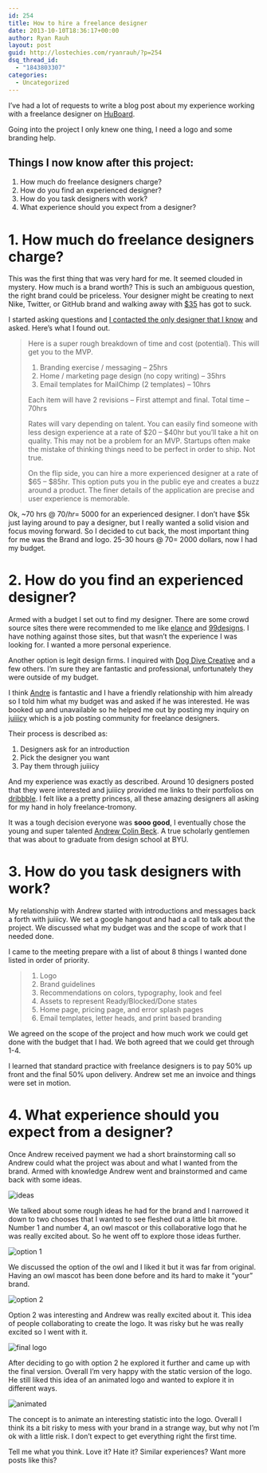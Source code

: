 ```yaml
---
id: 254
title: How to hire a freelance designer
date: 2013-10-10T18:36:17+00:00
author: Ryan Rauh
layout: post
guid: http://lostechies.com/ryanrauh/?p=254
dsq_thread_id:
  - "1843803307"
categories:
  - Uncategorized
---
```

I&#8217;ve had a lot of requests to write a blog post about my experience working with a freelance designer on [HuBoard](https://huboard.com).

Going into the project I only knew one thing, I need a logo and some branding help.

## Things I now know after this project:

  1. How much do freelance designers charge?
  2. How do you find an experienced designer?
  3. How do you task designers with work?
  4. What experience should you expect from a designer?

# 1&#46; How much do freelance designers charge?

This was the first thing that was very hard for me. It seemed clouded in mystery. How much is a brand worth? This is such an ambiguous question, the right brand could be priceless. Your designer might be creating to next Nike, Twitter, or GitHub brand and walking away with [$35](http://www.highsnobiety.com/2012/08/15/the-cost-of-a-logo-nike-coca-cola-london-2012/) has got to suck.

I started asking questions and [I contacted the only designer that I know](http://helloandre.com) and asked. Here&#8217;s what I found out.

> Here is a super rough breakdown of time and cost (potential). This will get you to the MVP.
> 
>   1. Branding exercise / messaging &#8211; 25hrs
>   2. Home / marketing page design (no copy writing) &#8211; 35hrs
>   3. Email templates for MailChimp (2 templates) &#8211; 10hrs
> 
> Each item will have 2 revisions &#8211; First attempt and final. Total time &#8211; 70hrs
> 
> Rates will vary depending on talent. You can easily find someone with less design experience at a rate of $20 &#8211; $40hr but you&#8217;ll take a hit on quality. This may not be a problem for an MVP. Startups often make the mistake of thinking things need to be perfect in order to ship. Not true.
> 
> On the flip side, you can hire a more experienced designer at a rate of $65 &#8211; $85hr. This option puts you in the public eye and creates a buzz around a product. The finer details of the application are precise and user experience is memorable.

Ok, ~70 hrs @ $70/hr = ~$5000 for an experienced designer. I don&#8217;t have $5k just laying around to pay a designer, but I really wanted a solid vision and focus moving forward. So I decided to cut back, the most important thing for me was the Brand and logo. 25-30 hours @ $70 = ~$2000 dollars, now I had my budget.

# 2&#46; How do you find an experienced designer?

Armed with a budget I set out to find my designer. There are some crowd source sites there were recommended to me like [elance](http://elance.com) and [99designs](http://99designs.com). I have nothing against those sites, but that wasn&#8217;t the experience I was looking for. I wanted a more personal experience.

Another option is legit design firms. I inquired with [Dog Dive Creative](http://dogdivecreative.com) and a few others. I&#8217;m sure they are fantastic and professional, unfortunately they were outside of my budget.

I think [Andre](http://helloandre.com) is fantastic and I have a friendly relationship with him already so I told him what my budget was and asked if he was interested. He was booked up and unavailable so he helped me out by posting my inquiry on [juiiicy](http://juiiicy.com) which is a job posting community for freelance designers.

Their process is described as:

  1. Designers ask for an introduction
  2. Pick the designer you want
  3. Pay them through juiiicy 

And my experience was exactly as described. Around 10 designers posted that they were interested and juiiicy provided me links to their portfolios on [dribbble](http://dribbble.com). I felt like a a pretty princess, all these amazing designers all asking for my hand in holy freelance-tromony.

It was a tough decision everyone was **sooo good**, I eventually chose the young and super talented [Andrew Colin Beck](http://andrewcolinbeck.com/). A true scholarly gentlemen that was about to graduate from design school at BYU.

# 3&#46; How do you task designers with work?

My relationship with Andrew started with introductions and messages back a forth with juiiicy. We set a google hangout and had a call to talk about the project. We discussed what my budget was and the scope of work that I needed done.

I came to the meeting prepare with a list of about 8 things I wanted done listed in order of priority.

>   1. Logo
>   2. Brand guidelines
>   3. Recommendations on colors, typography, look and feel
>   4. Assets to represent Ready/Blocked/Done states
>   5. Home page, pricing page, and error splash pages
>   6. Email templates, letter heads, and print based branding

We agreed on the scope of the project and how much work we could get done with the budget that I had. We both agreed that we could get through 1-4.

I learned that standard practice with freelance designers is to pay 50% up front and the final 50% upon delivery. Andrew set me an invoice and things were set in motion.

# 4&#46; What experience should you expect from a designer?

Once Andrew received payment we had a short brainstorming call so Andrew could what the project was about and what I wanted from the brand. Armed with knowledge Andrew went and brainstormed and came back with some ideas.

![ideas](http://cl.ly/image/2r0I0A2N4438/ideas.jpg)

We talked about some rough ideas he had for the brand and I narrowed it down to two chooses that I wanted to see fleshed out a little bit more. Number 1 and number 4, an owl mascot or this collaborative logo that he was really excited about. So he went off to explore those ideas further.

![option 1](http://cl.ly/image/46081k252V1U/Screen%20Shot%202013-10-10%20at%201.11.59%20PM.png)

We discussed the option of the owl and I liked it but it was far from original. Having an owl mascot has been done before and its hard to make it &#8220;your&#8221; brand.

![option 2](http://cl.ly/image/251d373u3N1y/Screen%20Shot%202013-10-10%20at%201.13.44%20PM.png)

Option 2 was interesting and Andrew was really excited about it. This idea of people collaborating to create the logo. It was risky but he was really excited so I went with it.

![final logo](http://cl.ly/image/0H3k2o042u16/Screen%20Shot%202013-10-10%20at%201.21.37%20PM.png)

After deciding to go with option 2 he explored it further and came up with the final version. Overall I&#8217;m very happy with the static version of the logo. He still liked this idea of an animated logo and wanted to explore it in different ways.

![animated](http://cl.ly/image/3d032G082a2I/Screen%20Shot%202013-10-10%20at%201.25.28%20PM.png)

The concept is to animate an interesting statistic into the logo. Overall I think its a bit risky to mess with your brand in a strange way, but why not I&#8217;m ok with a little risk. I don&#8217;t expect to get everything right the first time.

Tell me what you think. Love it? Hate it? Similar experiences? Want more posts like this?